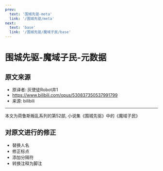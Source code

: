 ```yaml
---
prev:
  text: '围城先驱-meta'
  link: '/围城先驱/meta'
next:
  text: 'base'
  link: '/围城先驱/魔域子民/base'
---
```


# 围城先驱-魔域子民-元数据

## 原文来源

+ 原译者: 灰使徒Robot井1
+ <https://www.bilibili.com/opus/530837350537991799>
+ 来源: bilibili

--------

本文为荷鲁斯叛乱系列的第52部, 小说集《围城先驱》中的《魔域子民》

## 对原文进行的修正

+ 替换人名
+ 修正标点
+ 添加分隔符
+ 转换注释为脚注
